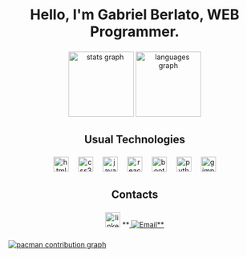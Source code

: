 <h1 align="center">Hello, I'm Gabriel Berlato, WEB Programmer.</h1>

###

<div align="left">
</div>

###

<div align="center">
  <img src="https://github-readme-stats.vercel.app/api?username=devberlato&hide_title=false&hide_rank=false&show_icons=true&include_all_commits=true&count_private=true&disable_animations=false&theme=github_dark&locale=en&hide_border=false&order=1&custom_title=Devberlato" height="130" alt="stats graph"  />
  <img src="https://github-readme-stats.vercel.app/api/top-langs?username=devberlato&locale=en&hide_title=false&layout=compact&card_width=320&langs_count=5&theme=github_dark&hide_border=false&order=2" height="130" alt="languages graph"  />
</div>

###

<h2 align="center">Usual Technologies</h2>

###

<div align="center">
  <img src="https://img.shields.io/badge/HTML5-E34F26?logo=html5&logoColor=white&style=for-the-badge" height="30" alt="html5 logo"  />
  <img width="11" />
  <img src="https://img.shields.io/badge/CSS3-1572B6?logo=css3&logoColor=white&style=for-the-badge" height="30" alt="css3 logo"  />
  <img width="11" />
  <img src="https://img.shields.io/badge/JavaScript-F7DF1E?logo=javascript&logoColor=black&style=for-the-badge" height="30" alt="javascript logo"  />
  <img width="11" />
  <img src="https://img.shields.io/badge/React-61DAFB?logo=react&logoColor=black&style=for-the-badge" height="30" alt="react logo"  />
  <img width="11" />
  <img src="https://img.shields.io/badge/Bootstrap-7952B3?logo=bootstrap&logoColor=white&style=for-the-badge" height="30" alt="bootstrap logo"  />
  <img width="11" />
  <img src="https://img.shields.io/badge/Python-3776AB?logo=python&logoColor=white&style=for-the-badge" height="30" alt="python logo"  />
  <img width="11" />
  <img src="https://img.shields.io/badge/GIMP-5C5543?logo=gimp&logoColor=white&style=for-the-badge" height="30" alt="gimp logo"  />
</div>

###

<h2 align="center">Contacts</h2>

###

<div align="center">
  <img src="https://img.shields.io/badge/LinkedIn-0A66C2?logo=linkedin&logoColor=white&style=for-the-badge" height="30" alt="linkedin logo"  />
  **<a href="mailto:your-email@example.com">
    <img alt="Email" src="https://img.shields.io/badge/Email-EA4335?style=for-the-badge&logo=gmail&logoColor=white">**
</div>

###

<picture>
  <source media="(prefers-color-scheme: dark)" srcset="https://raw.githubusercontent.com/devberlato/devberlato/output/pacman-contribution-graph-dark.svg">
  <source media="(prefers-color-scheme: light)" srcset="https://raw.githubusercontent.com/devberlato/devberlato/output/pacman-contribution-graph.svg">
  <img alt="pacman contribution graph" src="https://raw.githubusercontent.com/devberlato/devberlato/output/pacman-contribution-graph.svg">
</picture>

###
